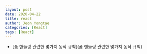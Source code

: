 ```yaml
---
layout: post
date: 2020-04-22 
title: react
author: Jeon Yongtae
categories: [React]
tags: [React]
---
```


- [폼 핸들링 관련한 몇가지 동작 규칙](폼 핸들링 관련한 몇가지 동작 규칙)
